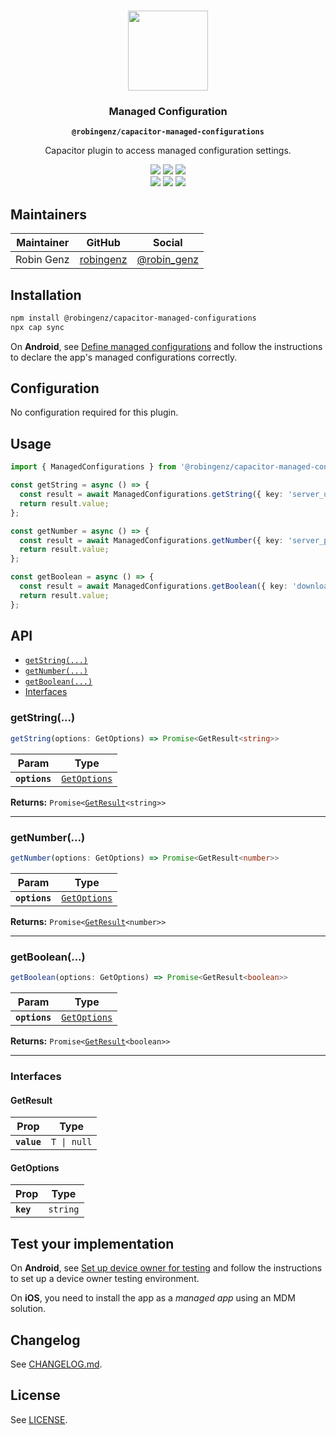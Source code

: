 <p align="center"><br><img src="https://user-images.githubusercontent.com/236501/85893648-1c92e880-b7a8-11ea-926d-95355b8175c7.png" width="128" height="128" /></p>
<h3 align="center">Managed Configuration</h3>
<p align="center"><strong><code>@robingenz/capacitor-managed-configurations</code></strong></p>
<p align="center">
  Capacitor plugin to access managed configuration settings.
</p>

<p align="center">
  <img src="https://img.shields.io/maintenance/yes/2021?style=flat-square" />
  <a href="https://github.com/robingenz/capacitor-managed-configurations/actions?query=workflow%3A%22CI%22"><img src="https://img.shields.io/github/workflow/status/robingenz/capacitor-managed-configurations/CI/main?style=flat-square" /></a>
  <a href="https://www.npmjs.com/package/@robingenz/capacitor-managed-configurations"><img src="https://img.shields.io/npm/l/@robingenz/capacitor-managed-configurations?style=flat-square" /></a>
<br>
  <a href="https://www.npmjs.com/package/@robingenz/capacitor-managed-configurations"><img src="https://img.shields.io/npm/dw/@robingenz/capacitor-managed-configurations?style=flat-square" /></a>
  <a href="https://www.npmjs.com/package/@robingenz/capacitor-managed-configurations"><img src="https://img.shields.io/npm/v/@robingenz/capacitor-managed-configurations?style=flat-square" /></a>
<!-- ALL-CONTRIBUTORS-BADGE:START - Do not remove or modify this section -->
<a href="#contributors-"><img src="https://img.shields.io/badge/all%20contributors-1-orange?style=flat-square" /></a>
<!-- ALL-CONTRIBUTORS-BADGE:END -->
</p>

## Maintainers

| Maintainer | GitHub                                    | Social                                        |
| ---------- | ----------------------------------------- | --------------------------------------------- |
| Robin Genz | [robingenz](https://github.com/robingenz) | [@robin_genz](https://twitter.com/robin_genz) |

## Installation

```bash
npm install @robingenz/capacitor-managed-configurations
npx cap sync
```

On **Android**, see [Define managed configurations](https://developer.android.com/work/managed-configurations#define-configuration) and follow the instructions to declare the app's managed configurations correctly.

## Configuration

No configuration required for this plugin.

## Usage

```typescript
import { ManagedConfigurations } from '@robingenz/capacitor-managed-configurations';

const getString = async () => {
  const result = await ManagedConfigurations.getString({ key: 'server_url' });
  return result.value;
};

const getNumber = async () => {
  const result = await ManagedConfigurations.getNumber({ key: 'server_port' });
  return result.value;
};

const getBoolean = async () => {
  const result = await ManagedConfigurations.getBoolean({ key: 'download_on_cellular' });
  return result.value;
};
```

## API

<docgen-index>

* [`getString(...)`](#getstring)
* [`getNumber(...)`](#getnumber)
* [`getBoolean(...)`](#getboolean)
* [Interfaces](#interfaces)

</docgen-index>

<docgen-api>
<!--Update the source file JSDoc comments and rerun docgen to update the docs below-->

### getString(...)

```typescript
getString(options: GetOptions) => Promise<GetResult<string>>
```

| Param         | Type                                              |
| ------------- | ------------------------------------------------- |
| **`options`** | <code><a href="#getoptions">GetOptions</a></code> |

**Returns:** <code>Promise&lt;<a href="#getresult">GetResult</a>&lt;string&gt;&gt;</code>

--------------------


### getNumber(...)

```typescript
getNumber(options: GetOptions) => Promise<GetResult<number>>
```

| Param         | Type                                              |
| ------------- | ------------------------------------------------- |
| **`options`** | <code><a href="#getoptions">GetOptions</a></code> |

**Returns:** <code>Promise&lt;<a href="#getresult">GetResult</a>&lt;number&gt;&gt;</code>

--------------------


### getBoolean(...)

```typescript
getBoolean(options: GetOptions) => Promise<GetResult<boolean>>
```

| Param         | Type                                              |
| ------------- | ------------------------------------------------- |
| **`options`** | <code><a href="#getoptions">GetOptions</a></code> |

**Returns:** <code>Promise&lt;<a href="#getresult">GetResult</a>&lt;boolean&gt;&gt;</code>

--------------------


### Interfaces


#### GetResult

| Prop        | Type                   |
| ----------- | ---------------------- |
| **`value`** | <code>T \| null</code> |


#### GetOptions

| Prop      | Type                |
| --------- | ------------------- |
| **`key`** | <code>string</code> |

</docgen-api>

## Test your implementation

On **Android**, see [Set up device owner for testing](https://source.android.com/devices/tech/admin/testing-setup#set_up_the_device_owner_for_testing) and follow the instructions to set up a device owner testing environment.

On **iOS**, you need to install the app as a _managed app_ using an MDM solution.

## Changelog

See [CHANGELOG.md](https://github.com/robingenz/capacitor-managed-configurations/blob/master/CHANGELOG.md).

## License

See [LICENSE](https://github.com/robingenz/capacitor-managed-configurations/blob/master/LICENSE).
